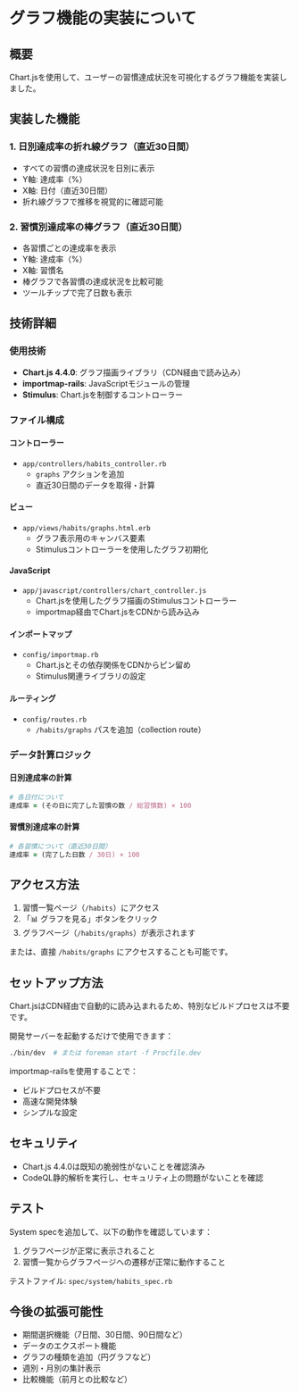 # グラフ機能の実装について

## 概要

Chart.jsを使用して、ユーザーの習慣達成状況を可視化するグラフ機能を実装しました。

## 実装した機能

### 1. 日別達成率の折れ線グラフ（直近30日間）
- すべての習慣の達成状況を日別に表示
- Y軸: 達成率（%）
- X軸: 日付（直近30日間）
- 折れ線グラフで推移を視覚的に確認可能

### 2. 習慣別達成率の棒グラフ（直近30日間）
- 各習慣ごとの達成率を表示
- Y軸: 達成率（%）
- X軸: 習慣名
- 棒グラフで各習慣の達成状況を比較可能
- ツールチップで完了日数も表示

## 技術詳細

### 使用技術
- **Chart.js 4.4.0**: グラフ描画ライブラリ（CDN経由で読み込み）
- **importmap-rails**: JavaScriptモジュールの管理
- **Stimulus**: Chart.jsを制御するコントローラー

### ファイル構成

#### コントローラー
- `app/controllers/habits_controller.rb`
  - `graphs` アクションを追加
  - 直近30日間のデータを取得・計算

#### ビュー
- `app/views/habits/graphs.html.erb`
  - グラフ表示用のキャンバス要素
  - Stimulusコントローラーを使用したグラフ初期化

#### JavaScript
- `app/javascript/controllers/chart_controller.js`
  - Chart.jsを使用したグラフ描画のStimulusコントローラー
  - importmap経由でChart.jsをCDNから読み込み

#### インポートマップ
- `config/importmap.rb`
  - Chart.jsとその依存関係をCDNからピン留め
  - Stimulus関連ライブラリの設定

#### ルーティング
- `config/routes.rb`
  - `/habits/graphs` パスを追加（collection route）

### データ計算ロジック

#### 日別達成率の計算
```ruby
# 各日付について
達成率 = (その日に完了した習慣の数 / 総習慣数) × 100
```

#### 習慣別達成率の計算
```ruby
# 各習慣について（直近30日間）
達成率 = (完了した日数 / 30日) × 100
```

## アクセス方法

1. 習慣一覧ページ（`/habits`）にアクセス
2. 「📊 グラフを見る」ボタンをクリック
3. グラフページ（`/habits/graphs`）が表示されます

または、直接 `/habits/graphs` にアクセスすることも可能です。

## セットアップ方法

Chart.jsはCDN経由で自動的に読み込まれるため、特別なビルドプロセスは不要です。

開発サーバーを起動するだけで使用できます：

```bash
./bin/dev  # または foreman start -f Procfile.dev
```

importmap-railsを使用することで：
- ビルドプロセスが不要
- 高速な開発体験
- シンプルな設定


## セキュリティ

- Chart.js 4.4.0は既知の脆弱性がないことを確認済み
- CodeQL静的解析を実行し、セキュリティ上の問題がないことを確認

## テスト

System specを追加して、以下の動作を確認しています：

1. グラフページが正常に表示されること
2. 習慣一覧からグラフページへの遷移が正常に動作すること

テストファイル: `spec/system/habits_spec.rb`

## 今後の拡張可能性

- 期間選択機能（7日間、30日間、90日間など）
- データのエクスポート機能
- グラフの種類を追加（円グラフなど）
- 週別・月別の集計表示
- 比較機能（前月との比較など）
